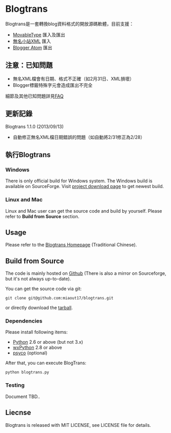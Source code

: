 # Blogtrans

Blogtrans是一套轉換blog資料格式的開放源碼軟體，目前支援：

* [MovableType](http://www.movabletype.org/documentation/appendices/import-export-format.html) 匯入及匯出
* [無名小站XML](http://www.wretch.cc/blog/) 匯入
* [Blogger Atom](http://www.blogger.com) 匯出

## 注意：已知問題

* 無名XML檔會有日期、格式不正確（如2月31日、XML損壞）
* Blogger標籤特殊字元會造成匯出不完全

細節及其他已知問題詳見[FAQ](http://miaout17.github.io/blogtrans/faq.html)

## 更新記錄

Blogtrans 1.1.0 (2013/09/13)

* 自動修正無名XML檔日期錯誤的問題（如自動將2/31修正為2/28）

## 執行Blogtrans

### Windows

There is only official build for Windows system.
The Windows build is available on SourceForge.
Visit [project download page](https://sourceforge.net/project/showfiles.php?group_id=211548) to get newest build.

### Linux and Mac

Linux and Mac user can get the source code and build by yourself.
Please refer to **Build from Source** section.

## Usage

Please refer to the [Blogtrans Homepage](http://miaout17.github.com/blogtrans/) (Traditional Chinese).

## Build from Source

The code is mainly hosted on [Github](https://github.com/miaout17/blogtrans)
(There is also a mirror on Sourceforge, but it's not always up-to-date).

You can get the source code via git:

    git clone git@github.com:miaout17/blogtrans.git

or directly download the [tarball](https://github.com/miaout17/blogtrans/tarball/master).

### Dependencies

Please install following items:

* [Python](http://www.python.org/) 2.6 or above (but not 3.x)
* [wxPython](http://www.wxpython.org/) 2.8 or above
* [psyco](http://psyco.sourceforge.net/) (optional)

After that, you can execute BlogTrans:

    python blogtrans.py

### Testing

Document TBD..

## Liecnse

Blogtrans is released with MIT LICENSE, see LICENSE file for details.

